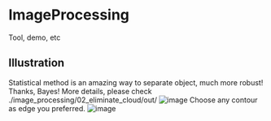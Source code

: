 # ImageProcessing
Tool, demo, etc

## Illustration
Statistical method is an amazing way to separate object, much more robust! Thanks, Bayes!
More details, please check ./image_processing/02_eliminate_cloud/out/
![image](https://github.com/JeffreyHoa/image_processing/blob/master/02_eliminate_cloud/out/rst01.png)
Choose any contour as edge you preferred. 
![image](https://github.com/JeffreyHoa/image_processing/blob/master/02_eliminate_cloud/out/rst02.png)
